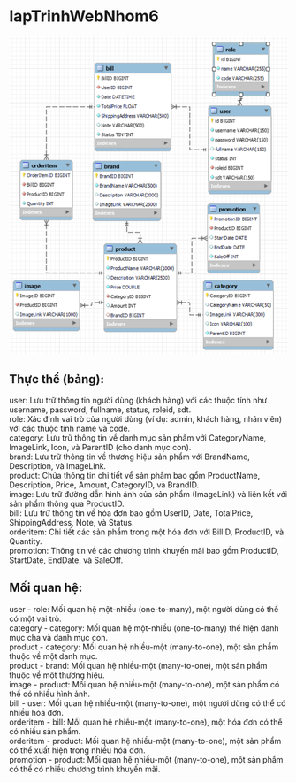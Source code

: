 # lapTrinhWebNhom6
![ERD - Entity Relationship Diagram](image/333804008-9a5c7db3-ba1a-46bf-b3b6-f29318d70585.png)

## Thực thể (bảng):

user: Lưu trữ thông tin người dùng (khách hàng) với các thuộc tính như username, password, fullname, status, roleid, sdt.  
role: Xác định vai trò của người dùng (ví dụ: admin, khách hàng, nhân viên) với các thuộc tính name và code.  
category: Lưu trữ thông tin về danh mục sản phẩm với CategoryName, ImageLink, Icon, và ParentID (cho danh mục con).  
brand: Lưu trữ thông tin về thương hiệu sản phẩm với BrandName, Description, và ImageLink.  
product: Chứa thông tin chi tiết về sản phẩm bao gồm ProductName, Description, Price, Amount, CategoryID, và BrandID.  
image: Lưu trữ đường dẫn hình ảnh của sản phẩm (ImageLink) và liên kết với sản phẩm thông qua ProductID.  
bill: Lưu trữ thông tin về hóa đơn bao gồm UserID, Date, TotalPrice, ShippingAddress, Note, và Status.  
orderitem: Chi tiết các sản phẩm trong một hóa đơn với BillID, ProductID, và Quantity.  
promotion: Thông tin về các chương trình khuyến mãi bao gồm ProductID, StartDate, EndDate, và SaleOff.  

## Mối quan hệ:  
user - role: Mối quan hệ một-nhiều (one-to-many), một người dùng có thể có một vai trò.  
category - category: Mối quan hệ một-nhiều (one-to-many) thể hiện danh mục cha và danh mục con.  
product - category: Mối quan hệ nhiều-một (many-to-one), một sản phẩm thuộc về một danh mục.  
product - brand: Mối quan hệ nhiều-một (many-to-one), một sản phẩm thuộc về một thương hiệu.  
image - product: Mối quan hệ nhiều-một (many-to-one), một sản phẩm có thể có nhiều hình ảnh.  
bill - user: Mối quan hệ nhiều-một (many-to-one), một người dùng có thể có nhiều hóa đơn.  
orderitem - bill: Mối quan hệ nhiều-một (many-to-one), một hóa đơn có thể có nhiều sản phẩm.  
orderitem - product: Mối quan hệ nhiều-một (many-to-one), một sản phẩm có thể xuất hiện trong nhiều hóa đơn.  
promotion - product: Mối quan hệ nhiều-một (many-to-one), một sản phẩm có thể có nhiều chương trình khuyến mãi.  

